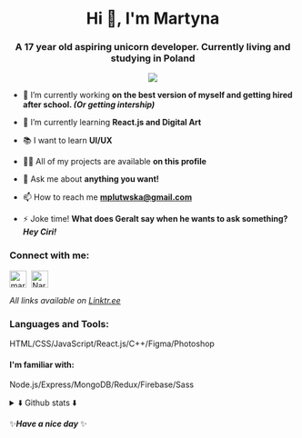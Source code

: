 <h1 align="center">Hi 👋, I'm Martyna</h1>
<h3 align="center">A 17 year old aspiring unicorn developer. Currently living and studying in Poland</h3>
<!-- <p align="left"> <img src="https://komarev.com/ghpvc/?username=nartynka&label=Views&color=50fa7b&style=flat" alt="nartynka" /> </p> -->
<p align="center"><img src="https://profile-counter.glitch.me/nartynka/count.svg"/></p>

- 🔭 I’m currently working **on the best version of myself and getting hired after school. _(Or getting intership)_**

- 🌱 I’m currently learning **React.js and Digital Art**

- 📚 I want to learn **UI/UX**

- 👨‍💻 All of my projects are available **on this profile**

- 💬 Ask me about **anything you want!**

- 📫 How to reach me **mplutwska@gmail.com**

- ⚡ Joke time! **What does Geralt say when he wants to ask something? _Hey Ciri!_**

<h3 align="left">Connect with me:</h3>
<p align="left">
 <a href="https://linkedin.com/in/martyna plutowska" target="blank"><img align="center" src="https://user-images.githubusercontent.com/57597187/147829342-9c0e68c6-756b-4f86-a3ff-09d85f057872.png" alt="martyna plutowska" height="30" width="30" /></a>&nbsp;
<a href="https://discord.gg/Nartyna#0362" target="blank"><img align="center" src="https://user-images.githubusercontent.com/57597187/147829337-f872ce95-f68f-4a32-8fd2-99507b631de1.png" alt="Nartyna#0362" height="30" width="30" /></a>
</p>

_All links available on [Linktr.ee](https://linktr.ee/Nartyna)_
<h3 align="left">Languages and Tools:</h3>
<p align="left">
 HTML/CSS/JavaScript/React.js/C++/Figma/Photoshop
 </p>
 <h4 align="left">I'm familiar with:</h4>
 <p>
 Node.js/Express/MongoDB/Redux/Firebase/Sass
</p>

<details>
<summary>⬇️ Github stats ⬇️</summary>
<img src="https://github-readme-stats.vercel.app/api?username=nartynka&show_icons=true&theme=dracula&hide_border=true&locale=en" alt="nartynka" />
<img height="195px" src="https://github-readme-stats.vercel.app/api/top-langs?username=nartynka&show_icons=true&theme=dracula&hide_border=true&locale=en&layout=compact" alt="nartynka" />
<img src="http://github-readme-streak-stats.herokuapp.com?user=nartynka&theme=dracula&hide_border=true&date_format=j%20M%5B%20Y%5D" alt="nartynka" />
</details>


✨***Have a nice day*** ✨

